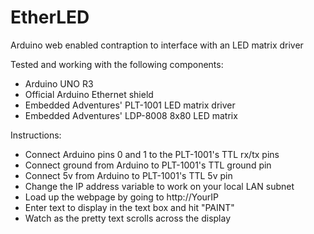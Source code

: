 EtherLED
========

Arduino web enabled contraption to interface with an LED matrix driver

Tested and working with the following components:
  - Arduino UNO R3
  - Official Arduino Ethernet shield
  - Embedded Adventures' PLT-1001 LED matrix driver
  - Embedded Adventures' LDP-8008 8x80 LED matrix

Instructions:
  - Connect Arduino pins 0 and 1 to the PLT-1001's TTL rx/tx pins
  - Connect ground from Arduino to PLT-1001's TTL ground pin
  - Connect 5v from Arduino to PLT-1001's TTL 5v pin
  - Change the IP address variable to work on your local LAN subnet
  - Load up the webpage by going to http://YourIP
  - Enter text to display in the text box and hit "PAINT"
  - Watch as the pretty text scrolls across the display
